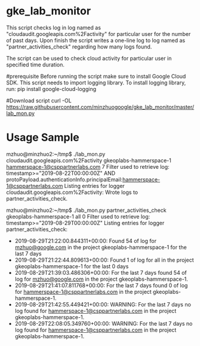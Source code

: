 # gke_lab_monitor
This script checks log in log named as "cloudaudit.googleapis.com%2Factivity" for particular user for the number of past days.
Upon finish the script writes a one-line log to log named as "partner_activities_check" regarding how many logs found. 

The script can be used to check cloud activity for particular user in specified time duration.

#prerequisite
Before running the script make sure to install Google Cloud SDK.
This script needs to import logging library. To install logging library, run:
            pip install google-cloud-logging 

#Download script
curl -OL https://raw.githubusercontent.com/minzhuogoogle/gke_lab_monitor/master/lab_mon.py

# Usage Sample
mzhuo@minzhuo2:~/tmp$ ./lab_mon.py  cloudaudit.googleapis.com%2Factivity  gkeoplabs-hammerspace-1 hammerspace-1@csppartnerlabs.com  7 
Filter used to retrieve log: timestamp>="2019-08-22T00:00:00Z" AND protoPayload.authenticationInfo.principalEmail:hammerspace-1@csppartnerlabs.com
Listing entries for logger cloudaudit.googleapis.com%2Factivity:
Wrote logs to partner_activities_check.


mzhuo@minzhuo2:~/tmp$ ./lab_mon.py partner_activities_check  gkeoplabs-hammerspace-1 all  0 
Filter used to retrieve log: timestamp>="2019-08-29T00:00:00Z"
Listing entries for logger partner_activities_check:
* 2019-08-29T21:22:00.844311+00:00: Found 54 of log for mzhuo@google.com in the project gkeoplabs-hammerspace-1 for the last 7 days
* 2019-08-29T21:22:44.809613+00:00: Found 1 of log for all in the project gkeoplabs-hammerspace-1 for the last 0 days
* 2019-08-29T21:39:03.486306+00:00: For the last 7 days found 54 of log for mzhuo@google.com in the project gkeoplabs-hammerspace-1.
* 2019-08-29T21:41:07.811768+00:00: For the last 7 days found 0 of log for hammerspace-1@csppartnerlabs.com in the project gkeoplabs-hammerspace-1.
* 2019-08-29T21:42:55.449421+00:00: WARNING: For the last 7 days no log  found for hammerspace-1@csppartnerlabs.com in the project gkeoplabs-hammerspace-1.
* 2019-08-29T22:08:05.349760+00:00: WARNING: For the last 7 days no log  found for hammerspace-1@csppartnerlabs.com in the project gkeoplabs-hammerspace-1.


